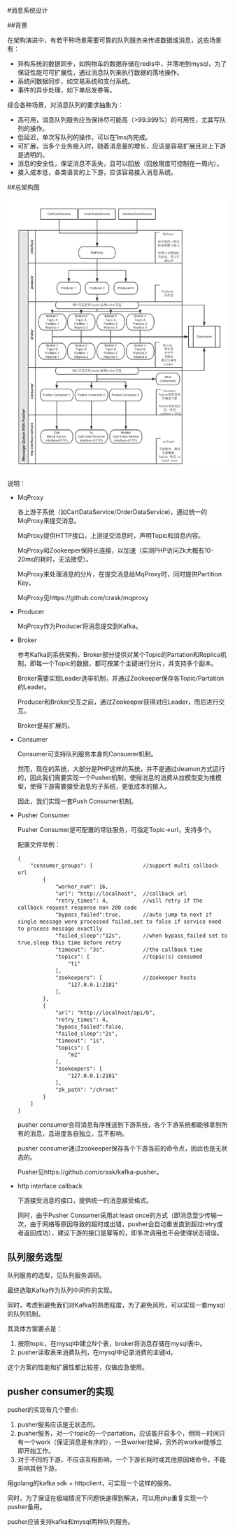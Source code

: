 #消息系统设计

##背景

在架构演进中，有若干种场景需要可靠的队列服务来传递数据或消息，这些场景有：

* 异构系统的数据同步，如购物车的数据存储在redis中，并落地到mysql，为了保证性能可可扩展性，通过消息队列来执行数据的落地操作。
* 系统间数据同步，如交易系统和支付系统。
* 事件的异步处理，如下单后发券等。

综合各种场景，对消息队列的要求抽象为：

* 高可用，消息队列服务应当保持尽可能高（>99.999%）的可用性，尤其写队列的操作。
* 低延迟，单次写队列的操作，可以在1ms内完成。
* 可扩展，当多个业务接入时，随着消息量的增长，应该是容易扩展且对上下游是透明的。
* 消息的安全性，保证消息不丢失，且可以回放（回放限度可控制在一周内）。
* 接入成本低，各类语言的上下游，应该容易接入消息系统。

##总架构图

![](queueservice.png)

说明：

* MqProxy

	各上游子系统（如CartDataService/OrderDataService)，通过统一的MqProxy来提交消息。

	MqProxy提供HTTP接口，上游提交消息时，声明Topic和消息内容。
	
	MqProxy和Zookeeper保持长连接，以加速（实测PHP访问Zk大概有10-20ms的耗时，无法接受）。
	
	MqProxy来处理消息的分片，在提交消息给MqProxy时，同时提供Partition Key。
	
	MqProxy见https://github.com/crask/mqproxy
	
* Producer

	MqProxy作为Producer将消息提交到Kafka。
		
* Broker

	参考Kafka的系统架构，Broker部分提供对某个Topic的Partation和Replica机制，即每一个Topic的数据，都可按某个主键进行分片，并支持多个副本。
	
	Broker需要实现Leader选举机制，并通过Zookeeper保存各Topic/Partation的Leader。
	
	Producer和Broker交互之前，通过Zookeeper获得对应Leader，而后进行交互。
	
	Broker是易扩展的。
	
* Consumer

	Consumer可支持队列服务本身的Consumer机制。
	
	然而，现在的系统，大部分是PHP这样的系统，并不是通过deamon方式运行的，因此我们需要实现一个Pusher机制，使得消息的消费从拉模型变为推模型，使得下游需要接受消息的子系统，更低成本的接入。
	
	因此，我们实现一套Push Consumer机制。
	
* Pusher Consumer

	Pusher Consumer是可配置的常驻服务，可指定Topic->url，支持多个。

	配置文件举例：
	
	```
	{
	    "consumer_groups": [                //support multi callback url
	        {
	            "worker_num": 16,
	            "url": "http://localhost",  //callback url
	            "retry_times": 4,           //will retry if the callback request response non 200 code
	            "bypass_failed":true,       //auto jump to next if single message were processed failed,set to false if service need to process message exactlly
	            "failed_sleep":"12s",       //when bypass_failed set to true,sleep this time before retry
	            "timeout": "3s",            //the callback time
	            "topics": [                 //topic(s) consumed
	                "t1"
	            ],
	            "zookeepers": [             //zookeeper hosts
	                "127.0.0.1:2181"
	            ],
	        },
	        {
	            "url": "http://localhost/api/b",
	            "retry_times": 4,
	            "bypass_failed":false,
	            "failed_sleep":"2s",
	            "timeout": "1s",
	            "topics": [
	                "m2"
	            ],
	            "zookeepers": [
	                "127.0.0.1:2181"
	            ],
	            "zk_path": "/chroot"
	        }
	    ]
	}
	
	```
	
	pusher consumer会将消息有序推送到下游系统，各个下游系统都能够拿到所有的消息，且进度各自独立，互不影响。
	
	pusher consumer通过zookeeper保存各个下游当前的命令点，因此也是无状态的。
	
	Pusher见https://github.com/crask/kafka-pusher。
	
* http interface callback

	下游接受消息的接口，提供统一的消息接受格式。
	
	同时，由于Pusher Consumer采用at least once的方式（即消息至少传输一次，由于网络等原因导致的超时或出错，pusher会自动重发直到超过retry或者返回成功），建议下游的接口是幂等的，即多次调用也不会使得状态错误。
	
	
## 队列服务选型

队列服务的选型，见队列服务调研。

最终选取Kafka作为队列中间件的实现。

同时，考虑到避免我们对Kafka的熟悉程度，为了避免风险，可以实现一套mysql的队列机制。

其具体方案要点是：

1. 按照topic，在mysql中建立N个表，broker将消息存储在mysql表中。
2. pusher读取表来消费队列，在mysql中记录消费的主键id。
	
这个方案的性能和扩展性都比较差，仅做应急使用。

## pusher consumer的实现

pusher的实现有几个要点:

1. pusher服务应该是无状态的。
2. pusher服务，对一个topic的一个partation，应该能开启多个，但同一时间只有一个work（保证消息是有序的），一旦worker挂掉，另外的worker能够立即开始工作。
3. 对于不同的下游，不应该互相影响，一个下游长耗时或其他原因堵命令，不能影响其他下游。


用golang的kafka sdk + httpclient，可实现一个这样的服务。

同时，为了保证在极端情况下问题快速得到解决，可以用php重复实现一个pusher备用。

pusher应该支持kafka和mysql两种队列服务。
